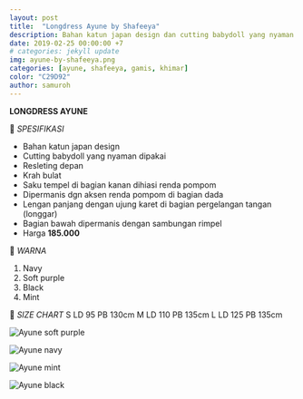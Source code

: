 ```yaml
---
layout: post
title:  "Longdress Ayune by Shafeeya"
description: Bahan katun japan design dan cutting babydoll yang nyaman dengan empat pilihan warna, harganya juga masih di bawah 200.000 lho.
date: 2019-02-25 00:00:00 +7
# categories: jekyll update
img: ayune-by-shafeeya.png
categories: [ayune, shafeeya, gamis, khimar]
color: "C29D92"
author: samuroh
---
```


**LONGDRESS AYUNE**

🌸 *SPESIFIKASI*
- Bahan katun japan design
- Cutting babydoll yang nyaman dipakai
- Resleting depan
- Krah bulat 
- Saku tempel di bagian kanan dihiasi renda pompom
- Dipermanis dgn aksen renda pompom di bagian dada
- Lengan panjang dengan ujung karet di bagian pergelangan tangan (longgar) 
- Bagian bawah dipermanis dengan sambungan rimpel 
- Harga **185.000**

🌸 *WARNA*
01. Navy
02. Soft purple
03. Black
04. Mint

🌸 *SIZE CHART*
S LD 95 PB 130cm
M LD 110 PB 135cm
L LD 125 PB 135cm

![Ayune soft purple](https://scontent-sin6-2.xx.fbcdn.net/v/t1.0-9/53236714_2128996334060115_2860460717490831360_n.jpg?_nc_cat=110&_nc_eui2=AeFcddxRgSHKJp9Az4ZgkdJqaaDkTzjMHFNs-gEsSkjrAmdwjbTOlkihM2Q7aVD4qoSnLTZw6BB5ZM5G1DzhB4DOzxAicM26NIGAvA0haECLMg&_nc_ht=scontent-sin6-2.xx&oh=064126a8cc8f1e7a2f97c3f82d7eb9e0&oe=5D228B8F)


![Ayune navy](https://scontent-sin6-2.xx.fbcdn.net/v/t1.0-9/52867264_2128996370726778_7100503464903442432_n.jpg?_nc_cat=102&_nc_eui2=AeEWJOezNGgrskPbZGT8s1FZZfHXpxtGegFh9kVeu-B5mslAi857bhJ6Q-4uaTZGsGXBVoubCiJl3JzTMIWfap7fB6ZLUhQYgIjoRhQytG1coQ&_nc_ht=scontent-sin6-2.xx&oh=fa6290e94e545356d647e9818a2c6970&oe=5CEDABB2)


![Ayune mint](https://scontent-sin6-2.xx.fbcdn.net/v/t1.0-9/52810429_2128996400726775_8716378373359665152_n.jpg?_nc_cat=100&_nc_eui2=AeFeKiOJfH-lDWlflVkN8qryuejg-ZW-uIqFgEMJ9Wv48qAOYyguiySVR6TiQlxz0okdVVeUe77O-IPXa2UZQwh-stK9k-txBNxzZGOXNaKBcw&_nc_ht=scontent-sin6-2.xx&oh=861cf47fe00249d8f3a38d92d2a1f328&oe=5D1FD78A)


![Ayune black](https://scontent-sin6-2.xx.fbcdn.net/v/t1.0-9/52759594_2128996427393439_2379534885552390144_n.jpg?_nc_cat=100&_nc_eui2=AeE8fP9tNNB7kQiqZ4s3uCzWLS_Tt3uePH_DAmv2DQjsv7b__yFeIJ0ffDYdtSqmS7phHEhzfG5TsQe-htf7CigQinCSSon-YFY3DmNunGIPRQ&_nc_ht=scontent-sin6-2.xx&oh=639a39fcb7b95d49a6b0cd891db7a6b5&oe=5D24EF1E)
